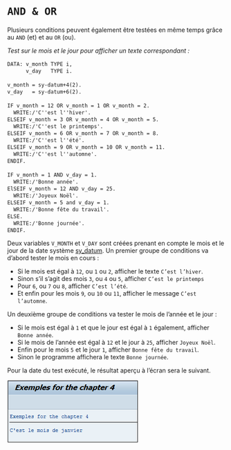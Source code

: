 # **`AND & OR`**

Plusieurs conditions peuvent également être testées en même temps grâce au `AND` (et) et au `OR` (ou).

_Test sur le mois et le jour pour afficher un texte correspondant :_

```JS
DATA: v_month TYPE i,
      v_day   TYPE i.

v_month = sy-datum+4(2).
v_day   = sy-datum+6(2).

IF v_month = 12 OR v_month = 1 OR v_month = 2.
  WRITE:/'C''est l''hiver'.
ELSEIF v_month = 3 OR v_month = 4 OR v_month = 5.
  WRITE:/'C''est le printemps'.
ELSEIF v_month = 6 OR v_month = 7 OR v_month = 8.
  WRITE:/'C''est l''été'.
ELSEIF v_month = 9 OR v_month = 10 OR v_month = 11.
  WRITE:/'C''est l''automne'.
ENDIF.

IF v_month = 1 AND v_day = 1.
  WRITE:/'Bonne année'.
ElSEIF v_month = 12 AND v_day = 25.
  WRITE:/'Joyeux Noël'.
ELSEIF v_month = 5 and v_day = 1.
  WRITE:/'Bonne fête du travail'.
ELSE.
  WRITE:/'Bonne journée'.
ENDIF.
```

Deux variables `V_MONTH` et `V_DAY` sont créées prenant en compte le mois et le jour de la date système [sy_datum](../99_Help/02_SY-SYSTEM.md). Un premier groupe de conditions va d’abord tester le mois en cours :

- Si le mois est égal à `12`, ou `1` ou `2`, afficher le texte `C’est l’hiver`.
- Sinon s’il s’agit des mois `3`, ou `4` ou `5`, afficher `C’est le printemps`
- Pour `6`, ou `7` ou `8`, afficher `C’est l’été`.
- Et enfin pour les mois `9`, ou `10` ou `11`, afficher le message `C’est l’automne`.

Un deuxième groupe de conditions va tester le mois de l’année et le jour :

- Si le mois est égal à `1` et que le jour est égal à `1` également, afficher `Bonne année`.
- Si le mois de l’année est égal à `12` et le jour à `25`, afficher `Joyeux Noël`.
- Enfin pour le mois `5` et le jour `1`, afficher `Bonne fête du travail`.
- Sinon le programme affichera le texte `Bonne journée`.

Pour la date du test exécuté, le résultat aperçu à l’écran sera le suivant.

![](../00_Ressources/02_01_03.png)
